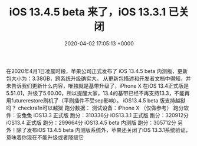 ﻿---
layout: post
title:  "iOS 13.4.5 beta 来了，iOS 13.3.1 已关闭"
date:   2020-04-02 17:05:13 +0000
categories: jekyll update
---
在2020年4月1日凌晨时段，苹果公司正式发布了 iOS 13.4.5 beta 内测版，更新包大小为：3.38GB，跨系统升级确实大。
从更新包描述和开发者文档中得知，并未告诉我们更新什么内容，唯独就是基带升级了，iPhone X 在iOS 13.4正式版是5.51.01，升级了5.60.00，所以提醒大家，13.4的基带已经不再支持13.3，不能再用futurerestore刷机了（平刷插件不受sep影响）。
iOS13.4.5 beta 版支持越狱吗？
checkra1n可以越狱
跑分数据：
测试设备：iPhone X （仅做参考）
跑分软件：安兔兔 
iOS13.3 正式版 跑分：310336分 
iOS13.3.1 正式版 跑分：320912分
iOS13.4 正式版 跑分：299664分
iOS13.4.5 beta 内测版 跑分：305712分
另外！除了发布iOS 13.4.5 beta 内测版系统外，苹果还关闭了iOS 13.3.1系统验证，意味着你现在不能升级或者降级它
